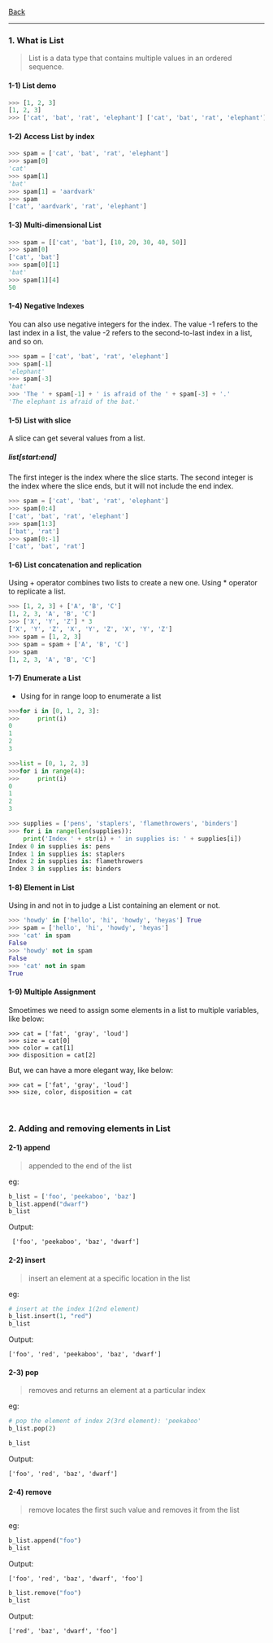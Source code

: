[Back](README.md)

<hr>

### 1. What is List

> List is a data type that contains multiple values in an ordered sequence.

#### 1-1) List demo

```python
>>> [1, 2, 3]
[1, 2, 3]
>>> ['cat', 'bat', 'rat', 'elephant'] ['cat', 'bat', 'rat', 'elephant']
```

#### 1-2) Access List by index

```python
>>> spam = ['cat', 'bat', 'rat', 'elephant']
>>> spam[0]
'cat'
>>> spam[1]
'bat'
>>> spam[1] = 'aardvark'
>>> spam
['cat', 'aardvark', 'rat', 'elephant']
```

#### 1-3) Multi-dimensional List

```python
>>> spam = [['cat', 'bat'], [10, 20, 30, 40, 50]]
>>> spam[0]
['cat', 'bat']
>>> spam[0][1]
'bat'
>>> spam[1][4]
50
```

#### 1-4) Negative Indexes

You can also use negative integers for the index.
The value -1 refers to the last index in a list, the value -2 refers to the second-to-last index in a list, and so on.

```python
>>> spam = ['cat', 'bat', 'rat', 'elephant']
>>> spam[-1]
'elephant'
>>> spam[-3]
'bat'
>>> 'The ' + spam[-1] + ' is afraid of the ' + spam[-3] + '.'
'The elephant is afraid of the bat.'
```

#### 1-5) List with slice

A slice can get several values from a list.

##### list[start:end]

The first integer is the index where the slice starts.
The second integer is the index where the slice ends, but it will not include the end index.

```python
>>> spam = ['cat', 'bat', 'rat', 'elephant']
>>> spam[0:4]
['cat', 'bat', 'rat', 'elephant']
>>> spam[1:3]
['bat', 'rat']
>>> spam[0:-1]
['cat', 'bat', 'rat']
```

#### 1-6) List concatenation and replication

Using + operator combines two lists to create a new one.
Using \* operator to replicate a list.

```python
>>> [1, 2, 3] + ['A', 'B', 'C']
[1, 2, 3, 'A', 'B', 'C']
>>> ['X', 'Y', 'Z'] * 3
['X', 'Y', 'Z', 'X', 'Y', 'Z', 'X', 'Y', 'Z']
>>> spam = [1, 2, 3]
>>> spam = spam + ['A', 'B', 'C']
>>> spam
[1, 2, 3, 'A', 'B', 'C']
```

#### 1-7) Enumerate a List

- Using for in range loop to enumerate a list

```python
>>>for i in [0, 1, 2, 3]:
>>>     print(i)
0
1
2
3

>>>list = [0, 1, 2, 3]
>>>for i in range(4):
>>>     print(i)
0
1
2
3

>>> supplies = ['pens', 'staplers', 'flamethrowers', 'binders']
>>> for i in range(len(supplies)):
    print('Index ' + str(i) + ' in supplies is: ' + supplies[i])
Index 0 in supplies is: pens
Index 1 in supplies is: staplers
Index 2 in supplies is: flamethrowers
Index 3 in supplies is: binders
```

#### 1-8) Element in List

Using in and not in to judge a List containing an element or not.

```python
>>> 'howdy' in ['hello', 'hi', 'howdy', 'heyas'] True
>>> spam = ['hello', 'hi', 'howdy', 'heyas']
>>> 'cat' in spam
False
>>> 'howdy' not in spam
False
>>> 'cat' not in spam
True
```

#### 1-9) Multiple Assignment

Smoetimes we need to assign some elements in a list to multiple variables, like below:

```
>>> cat = ['fat', 'gray', 'loud']
>>> size = cat[0]
>>> color = cat[1]
>>> disposition = cat[2]
```

But, we can have a more elegant way, like below:

```
>>> cat = ['fat', 'gray', 'loud']
>>> size, color, disposition = cat
```
&nbsp;

### 2. Adding and removing elements in List

#### 2-1) append
> appended to the end of the list

eg:
```python
b_list = ['foo', 'peekaboo', 'baz']
b_list.append("dwarf")
b_list
```

Output:
```
 ['foo', 'peekaboo', 'baz', 'dwarf']
```

#### 2-2) insert
>  insert an element at a specific location in the list

eg:
```python
# insert at the index 1(2nd element)
b_list.insert(1, "red")
b_list
```

Output:
```
['foo', 'red', 'peekaboo', 'baz', 'dwarf']
```

#### 2-3) pop
> removes and returns an element at a particular index

eg:
```python
# pop the element of index 2(3rd element): 'peekaboo'
b_list.pop(2)

b_list
```

Output:
```
['foo', 'red', 'baz', 'dwarf']
```

#### 2-4) remove
> remove locates the first such value and removes it from the list

eg:
```python
b_list.append("foo")
b_list
```

Output:
```
['foo', 'red', 'baz', 'dwarf', 'foo']
```

```python
b_list.remove("foo")
b_list
```

Output:
```
['red', 'baz', 'dwarf', 'foo']
```
